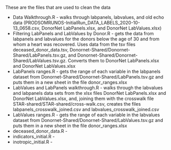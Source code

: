 These are the files that are used to clean the data

* Data Walkthrough.R - walks through labpanels, labvalues, and old echo data (PRODSOMRUNOS-InitialRun_DATA_LABELS_2020-10-13_0658.csv, DonorNet LabPanels.xlsx, and DonorNet LabValues.xlsx)
* Filtering LabPanels and LabValues by Donor.R - gets the data from labpanels and labvalues for the donors below the age of 30 and from whom a heart was recovered. Uses data from the tsv files deceased_donor_data.tsv, Donornet-Shared/Donornet-Shared/LabPanels.tsv.gz, and Donornet-Shared/Donornet-Shared/LabValues.tsv.gz. Converts them to DonorNet LabPanels.xlsx and DonorNet LabValues.xlsx
* LabPanels ranges.R - gets the range of each variable in the labpanels dataset from Donornet-Shared/Donornet-Shared/LabPanels.tsv.gz and puts them in a new sheet in the file donor_ranges.xlsx
* LabValues and LabPanels walkthrough.R - walks through the labvalues and labpanels data sets from the xlsx files DonorNet LabPanels.xlsx and DonorNet LabValues.xlsx, and, joining them with the crosswalk file STAR-shared/STAR-shared/cross-walk.csv, creates the files labpanels_crosswalk_joined.csv and labvalues_crosswalk_joined.csv
* LabValues ranges.R - gets the range of each variable in the labvalues dataset from Donornet-Shared/Donornet-Shared/LabValues.tsv.gz and puts them in a new sheet in the file donor_ranges.xlsx
* deceased_donor_data.R - 
* indicators_initial.R - 
* inotropic_initial.R -
